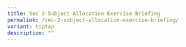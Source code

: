 ```yaml
---
title: Sec 2 Subject Allocation Exercise Briefing
permalink: /sec-2-subject-allocation-exercise-briefing/
variant: tiptap
description: ""
---
```

<p></p>